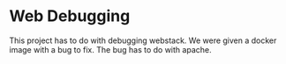 # Web Debugging  
This project has to do with debugging webstack. We were given a docker image with a bug to fix. The bug has to do with apache.

